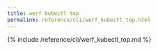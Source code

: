 ```yaml
---
title: werf kubectl top
permalink: reference/cli/werf_kubectl_top.html
---
```


{% include /reference/cli/werf_kubectl_top.md %}
